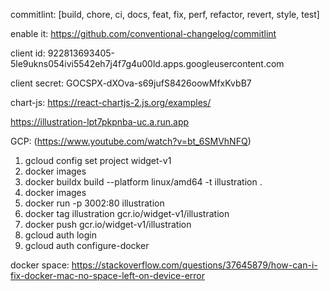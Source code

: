 commitlint: [build, chore, ci, docs, feat, fix, perf, refactor, revert, style, test]

enable it:
https://github.com/conventional-changelog/commitlint

client id:
922813693405-5le9ukns054ivi5542eh7j4f7g4u00ld.apps.googleusercontent.com

client secret:
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

chart-js:
https://react-chartjs-2.js.org/examples/


https://illustration-lpt7pkpnba-uc.a.run.app

GCP: (https://www.youtube.com/watch?v=bt_6SMVhNFQ)
1. gcloud config set project widget-v1
2. docker images
3. docker buildx build --platform linux/amd64 -t illustration .
4. docker images
5. docker run -p 3002:80 illustration
6. docker tag illustration gcr.io/widget-v1/illustration
7. docker push gcr.io/widget-v1/illustration
8. gcloud auth login
9. gcloud auth configure-docker


docker space:
https://stackoverflow.com/questions/37645879/how-can-i-fix-docker-mac-no-space-left-on-device-error